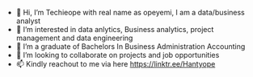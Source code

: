 - 👋 Hi, I’m Techieope with real name as opeyemi, I am a data/business analyst
- 👀 I’m interested in data anlytics, Business analytics, project management and data engineering
- 🌱 I’m a graduate of Bachelors In Business Administration Accounting
- 💞️ I’m looking to collaborate on projects and job opportunities
- 📫 Kindly reachout to me via here https://linktr.ee/Hantyope

<!---
Techieope/Techieope is a ✨ special ✨ repository because its `README.md` (this file) appears on your GitHub profile.
You can click the Preview link to take a look at your changes.
--->
